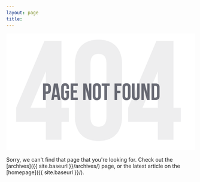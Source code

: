 ```yaml
---
layout: page
title: 
---
```


![Error](/images/error.png)

Sorry, we can't find that page that you're looking for. Check out the [archives]({{ site.baseurl }}/archives/) page, or the latest article on the [homepage]({{ site.baseurl }}/).